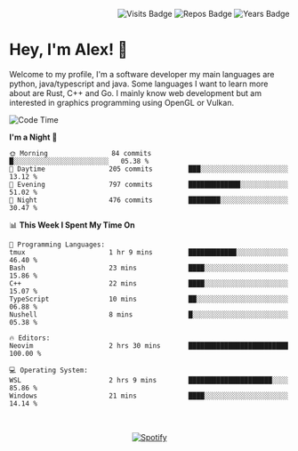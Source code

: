 <p align="right">
  <img src="https://badges.pufler.dev/visits/Alextibtab/Alextibtab" alt="Visits Badge">
  <img src="https://badges.pufler.dev/repos/Alextibtab/" alt="Repos Badge">
  <img src="https://badges.pufler.dev/years/Alextibtab/" alt="Years Badge">
</p>

<h1 align="left">Hey, I'm Alex! 💽 </h1>

Welcome to my profile, I'm a software developer my main languages are python, java/typescript and java. Some languages I want to learn more about are Rust, C++ and Go. I mainly know web development but am interested in graphics programming using OpenGL or Vulkan.

<!--START_SECTION:waka-->
![Code Time](http://img.shields.io/badge/Code%20Time-73%20hrs%2033%20mins-blue)

**I'm a Night 🦉** 

```text
🌞 Morning                84 commits          █░░░░░░░░░░░░░░░░░░░░░░░░   05.38 % 
🌆 Daytime                205 commits         ███░░░░░░░░░░░░░░░░░░░░░░   13.12 % 
🌃 Evening                797 commits         █████████████░░░░░░░░░░░░   51.02 % 
🌙 Night                  476 commits         ████████░░░░░░░░░░░░░░░░░   30.47 % 
```


📊 **This Week I Spent My Time On** 

```text
💬 Programming Languages: 
tmux                     1 hr 9 mins         ████████████░░░░░░░░░░░░░   46.40 % 
Bash                     23 mins             ████░░░░░░░░░░░░░░░░░░░░░   15.86 % 
C++                      22 mins             ████░░░░░░░░░░░░░░░░░░░░░   15.07 % 
TypeScript               10 mins             ██░░░░░░░░░░░░░░░░░░░░░░░   06.88 % 
Nushell                  8 mins              █░░░░░░░░░░░░░░░░░░░░░░░░   05.38 % 

🔥 Editors: 
Neovim                   2 hrs 30 mins       █████████████████████████   100.00 % 

💻 Operating System: 
WSL                      2 hrs 9 mins        █████████████████████░░░░   85.86 % 
Windows                  21 mins             ████░░░░░░░░░░░░░░░░░░░░░   14.14 % 
```


<!--END_SECTION:waka-->
&nbsp;<div align="center">
  [![Spotify](https://spotify-now-playing-wine-six.vercel.app/api/spotify?border_color=ffffff)](https://open.spotify.com/user/pmo1v2ejnt42kgp5jar5drtag)
</div>

